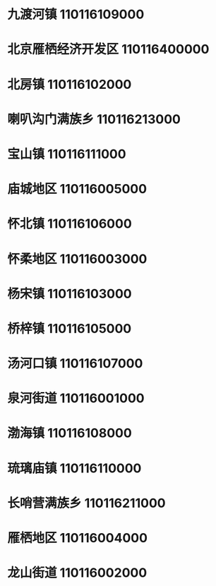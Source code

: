 # 九渡河镇 110116109000
# 北京雁栖经济开发区 110116400000
# 北房镇 110116102000
# 喇叭沟门满族乡 110116213000
# 宝山镇 110116111000
# 庙城地区 110116005000
# 怀北镇 110116106000
# 怀柔地区 110116003000
# 杨宋镇 110116103000
# 桥梓镇 110116105000
# 汤河口镇 110116107000
# 泉河街道 110116001000
# 渤海镇 110116108000
# 琉璃庙镇 110116110000
# 长哨营满族乡 110116211000
# 雁栖地区 110116004000
# 龙山街道 110116002000
